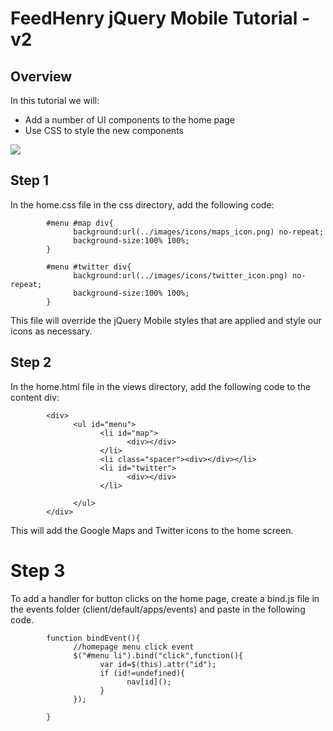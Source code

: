 # FeedHenry jQuery Mobile Tutorial - v2

## Overview
In this tutorial we will: 

* Add a number of UI components to the home page
* Use CSS to style the new components

![](https://github.com/feedhenry/FH-Training-App-JQM/raw/v1/docs/HomeView.png)


## Step 1
In the home.css file in the css directory, add the following code:

            #menu #map div{
                  background:url(../images/icons/maps_icon.png) no-repeat;
                  background-size:100% 100%;
            }

            #menu #twitter div{
                  background:url(../images/icons/twitter_icon.png) no-repeat;
                  background-size:100% 100%;
            }

This file will override the jQuery Mobile styles that are applied and style our icons as necessary.


## Step 2
In the home.html file in the views directory, add the following code to the content div:

            <div>
                  <ul id="menu">
                        <li id="map">
                              <div></div>
                        </li>
                        <li class="spacer"><div></div></li>
                        <li id="twitter">
                              <div></div>
                        </li>
                        
                  </ul>
            </div>

This will add the Google Maps and Twitter icons to the home screen.


# Step 3
To add a handler for button clicks on the home page, create a bind.js file in the events folder (client/default/apps/events) and paste in the following code.

            function bindEvent(){
                  //homepage menu click event
                  $("#menu li").bind("click",function(){
                        var id=$(this).attr("id");
                        if (id!=undefined){
                              nav[id]();
                        }
                  });
                  
            }



